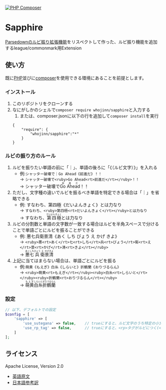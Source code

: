 [![PHP Composer](https://github.com/whojinn/sapphire/actions/workflows/php.yml/badge.svg)](https://github.com/whojinn/sapphire/actions/workflows/php.yml)
# Sapphire
[Parsedownのルビ振り拡張機能](https://github.com/noisan/parsedown-rubytext)をリスペクトして作った、ルビ振り機能を追加するleague/commonmark用Extension

## 使い方
既に[PHP](https://www.php.net/)並びに[composer](https://getcomposer.org/)を使用できる環境にあることを前提とします。

### インストール
1. このリポジトリをクローンする
1. なにがしかのシェルで`composer require whojinn/sapphire`と入力する
    1. または、composer.jsonに以下の行を追加して`composer install`を実行
    ```
    {
        "require": {
            "whojinn/sapphire":"*"
        }
    }
    ```

### ルビの振り方のルール
1. ルビを振りたい単語の前に「｜」、単語の後ろに「《（ルビ文字）》」を入れる
    - 例:`シャッター破壊で｜Go Ahead《前進だ》！！`  
    -> `シャッター破壊で<ruby>Go Ahead<rt>前進だ</rt></ruby>！！`  
    -> シャッター破壊で<ruby>Go Ahead<rt>前進だ</rt></ruby>！！
1. ただし、文字種の違いでルビを振るべき単語を特定できる場合は「｜」を省略できる
    - 例: すなわち、第四極《だいよんきょく》とは力なり  
    -> `すなわち、<ruby>第四極<rt>だいよんきょく</rt></ruby>とは力なり`  
    -> すなわち、<ruby>第四極<rt>だいよんきょく</rt></ruby>とは力なり
1. ルビの分割数と単語の文字数が一致する場合はルビを半角スペースで分けることで単語ごとにルビを振ることができる
    - 例: 悪七兵衛景清《あく しち びょう え かげ きよ》  
    -> `<ruby>悪<rt>あく</rt>七<rt>しち</rt>兵<rt>びょう</rt>衛<rt>え</rt>景<rt>かげ</rt>清<rt>きよ</rt></ruby>`  
    -> <ruby>悪<rt>あく</rt>七<rt>しち</rt>兵<rt>びょう</rt>衛<rt>え</rt>景<rt>かげ</rt>清<rt>きよ</rt></ruby>
1. 上記に当てはまらない場合は、単語ごとにルビを振る
    - 例:`萌黄《もえぎ》白糸《しらいと》折鶴蘭《おりづるらん》`  
    -> `<ruby>萌黄<rt>もえぎ</rt></ruby><ruby>白糸<rt>しらいと</rt></ruby><ruby>折鶴蘭<rt>おりづるらん</rt></ruby>`  
    -> <ruby>萌黄<rt>もえぎ</rt></ruby><ruby>白糸<rt>しらいと</rt></ruby><ruby>折鶴蘭<rt>おりづるらん</rt></ruby>

### 設定
```php
// 以下、デフォルトでの設定
$config = [
    'sapphire' => [
        'use_sutegana' => false,    // trueにすると、ルビ文字のうち特定の小文字が大文字になる(ゅ→ゆ、ぁ→あ...etc)
        'use_rp_tag' => false,      // trueにすると、<rp>タグがルビにつく(<rp>（</rp><rt>ルビ</rt><rp>）</rp>)
    ]
];
```

## ライセンス
Apache License, Version 2.0  
- [英語原文](https://www.apache.org/licenses/LICENSE-2.0)
- [日本語参考訳](https://licenses.opensource.jp/Apache-2.0/Apache-2.0.html)